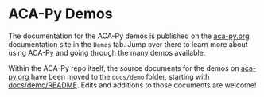 # ACA-Py Demos <!-- omit in toc -->

The documentation for the ACA-Py demos is published on the [aca-py.org](https://aca-py.org) documentation site in the `Demos` tab. Jump over there to learn more about using ACA-Py and going through the many demos available.

Within the ACA-Py repo itself, the source documents for the demos on [aca-py.org] have been moved to the `docs/demo` folder, starting with [docs/demo/README](../docs/demo/README.md). Edits and additions to those documents are welcome!

[aca-py.org]: https://aca-py.org
